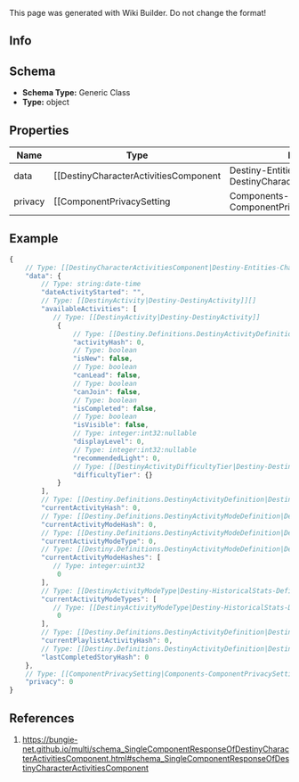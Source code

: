 <span class="wiki-builder">This page was generated with Wiki Builder. Do not change the format!</span>

## Info

## Schema
* **Schema Type:** Generic Class
* **Type:** object

## Properties
Name | Type | Description
---- | ---- | -----------
data | [[DestinyCharacterActivitiesComponent|Destiny-Entities-Characters-DestinyCharacterActivitiesComponent]] | 
privacy | [[ComponentPrivacySetting|Components-ComponentPrivacySetting]]:Enum | 

## Example
```javascript
{
    // Type: [[DestinyCharacterActivitiesComponent|Destiny-Entities-Characters-DestinyCharacterActivitiesComponent]]
    "data": {
        // Type: string:date-time
        "dateActivityStarted": "",
        // Type: [[DestinyActivity|Destiny-DestinyActivity]][]
        "availableActivities": [
           // Type: [[DestinyActivity|Destiny-DestinyActivity]]
            {
                // Type: [[Destiny.Definitions.DestinyActivityDefinition|Destiny-Definitions-DestinyActivityDefinition]]:integer:uint32
                "activityHash": 0,
                // Type: boolean
                "isNew": false,
                // Type: boolean
                "canLead": false,
                // Type: boolean
                "canJoin": false,
                // Type: boolean
                "isCompleted": false,
                // Type: boolean
                "isVisible": false,
                // Type: integer:int32:nullable
                "displayLevel": 0,
                // Type: integer:int32:nullable
                "recommendedLight": 0,
                // Type: [[DestinyActivityDifficultyTier|Destiny-DestinyActivityDifficultyTier]]:Enum
                "difficultyTier": {}
            }
        ],
        // Type: [[Destiny.Definitions.DestinyActivityDefinition|Destiny-Definitions-DestinyActivityDefinition]]:integer:uint32
        "currentActivityHash": 0,
        // Type: [[Destiny.Definitions.DestinyActivityModeDefinition|Destiny-Definitions-DestinyActivityModeDefinition]]:integer:uint32
        "currentActivityModeHash": 0,
        // Type: [[Destiny.Definitions.DestinyActivityModeDefinition|Destiny-Definitions-DestinyActivityModeDefinition]]:integer:int32:nullable
        "currentActivityModeType": 0,
        // Type: [[Destiny.Definitions.DestinyActivityModeDefinition|Destiny-Definitions-DestinyActivityModeDefinition]]:integer:uint32[]
        "currentActivityModeHashes": [
           // Type: integer:uint32
            0
        ],
        // Type: [[DestinyActivityModeType|Destiny-HistoricalStats-Definitions-DestinyActivityModeType]]:Enum[]
        "currentActivityModeTypes": [
           // Type: [[DestinyActivityModeType|Destiny-HistoricalStats-Definitions-DestinyActivityModeType]]:Enum
            0
        ],
        // Type: [[Destiny.Definitions.DestinyActivityDefinition|Destiny-Definitions-DestinyActivityDefinition]]:integer:uint32:nullable
        "currentPlaylistActivityHash": 0,
        // Type: [[Destiny.Definitions.DestinyActivityDefinition|Destiny-Definitions-DestinyActivityDefinition]]:integer:uint32
        "lastCompletedStoryHash": 0
    },
    // Type: [[ComponentPrivacySetting|Components-ComponentPrivacySetting]]:Enum
    "privacy": 0
}

```

## References
1. https://bungie-net.github.io/multi/schema_SingleComponentResponseOfDestinyCharacterActivitiesComponent.html#schema_SingleComponentResponseOfDestinyCharacterActivitiesComponent

